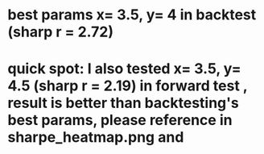 # best params x= 3.5, y= 4 in backtest (sharp r = 2.72)
# quick spot: I also tested x= 3.5, y= 4.5 (sharp r = 2.19) in forward test , result is better than backtesting's best params, please reference in sharpe_heatmap.png and 
